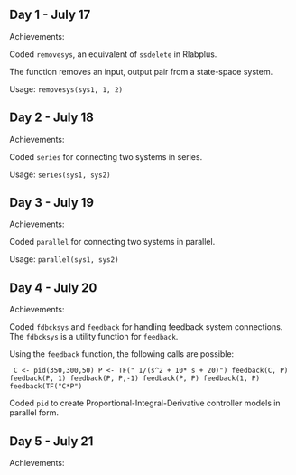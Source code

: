 ## Day 1 - July 17

Achievements:

Coded `removesys`, an equivalent of `ssdelete` in Rlabplus.

The function removes an input, output pair from a state-space system.

Usage: `removesys(sys1, 1, 2)`



## Day 2 - July 18

Achievements:

Coded `series` for connecting two systems in series.

Usage: `series(sys1, sys2)`


## Day 3 - July 19

Achievements:

Coded `parallel` for connecting two systems in parallel.

Usage: `parallel(sys1, sys2)`


## Day 4 - July 20

Achievements:

Coded `fdbcksys` and `feedback` for handling feedback system connections. The `fdbcksys` is a utility function for `feedback`.

Using the `feedback` function, the following calls are possible:

` C <- pid(350,300,50)
 P <- TF(" 1/(s^2 + 10* s + 20)")
 feedback(C, P)
 feedback(P, 1)
 feedback(P, P,-1)
 feedback(P, P)
 feedback(1, P)
 feedback(TF("C*P")`


Coded `pid` to create Proportional-Integral-Derivative controller models in parallel form.


## Day 5 - July 21

Achievements:




